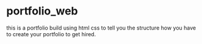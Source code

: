 # portfolio_web
this is a portfolio build using html css to tell you the structure how you have to create your portfolio to get hired.
